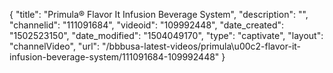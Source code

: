 {
    "title": "Primula&reg; Flavor It Infusion Beverage System",
    "description": "",
    "channelid": "111091684",
    "videoid": "109992448",
    "date_created": "1502523150",
    "date_modified": "1504049170",
    "type": "captivate",
    "layout": "channelVideo",
    "url": "\/bbbusa-latest-videos\/primula\u00c2-flavor-it-infusion-beverage-system\/111091684-109992448"
}